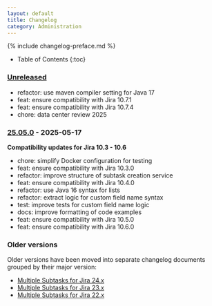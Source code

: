 ```yaml
---
layout: default
title: Changelog
category: Administration
---
```


{% include changelog-preface.md %}

* Table of Contents
{:toc}

### [Unreleased]

* refactor: use maven compiler setting for Java 17
* feat: ensure compatibility with Jira 10.7.1
* feat: ensure compatibility with Jira 10.7.4
* chore: data center review 2025

### [25.05.0] -  2025-05-17

**Compatibility updates for Jira 10.3 - 10.6**

* chore: simplify Docker configuration for testing
* feat: ensure compatibility with Jira 10.3.0
* refactor: improve structure of subtask creation service
* feat: ensure compatibility with Jira 10.4.0
* refactor: use Java 16 syntax for lists
* refactor: extract logic for custom field name syntax
* test: improve tests for custom field name logic
* docs: improve formatting of code examples
* feat: ensure compatibility with Jira 10.5.0
* feat: ensure compatibility with Jira 10.6.0

### Older versions

Older versions have been moved into separate changelog documents grouped by their major version:

* [Multiple Subtasks for Jira 24.x](/changelog-24x)
* [Multiple Subtasks for Jira 23.x](/changelog-23x)
* [Multiple Subtasks for Jira 22.x](/changelog-22x)

[Unreleased]: https://github.com/codescape/jira-multiple-subtasks/compare/25.05.0...HEAD
[25.05.0]: https://github.com/codescape/jira-multiple-subtasks/compare/24.11.0...25.05.0

